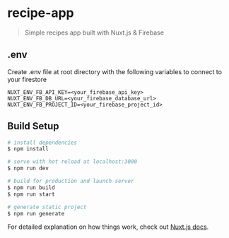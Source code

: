 # recipe-app

> Simple recipes app built with Nuxt.js &amp; Firebase

## .env
Create .env file at root directory with the following variables to connect to your firestore
```
NUXT_ENV_FB_API_KEY=<your_firebase_api_key>
NUXT_ENV_FB_DB_URL=<your_firebase_database_url>
NUXT_ENV_FB_PROJECT_ID=<your_firebase_project_id>
```

## Build Setup

``` bash
# install dependencies
$ npm install

# serve with hot reload at localhost:3000
$ npm run dev

# build for production and launch server
$ npm run build
$ npm run start

# generate static project
$ npm run generate
```

For detailed explanation on how things work, check out [Nuxt.js docs](https://nuxtjs.org).
